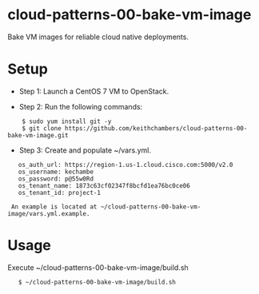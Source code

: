 cloud-patterns-00-bake-vm-image
===============================

Bake VM images for reliable cloud native deployments.

# Setup

* Step 1: Launch a CentOS 7 VM to OpenStack.

* Step 2: Run the following commands:
```shell
    $ sudo yum install git -y
    $ git clone https://github.com/keithchambers/cloud-patterns-00-bake-vm-image.git
```

* Step 3: Create and populate ~/vars.yml.
 ```
    os_auth_url: https://region-1.us-1.cloud.cisco.com:5000/v2.0
    os_username: kechambe
    os_password: p@55w0Rd
    os_tenant_name: 1873c63cf02347f8bcfd1ea76bc0ce06
    os_tenant_id: project-1
 ```
     An example is located at ~/cloud-patterns-00-bake-vm-image/vars.yml.example.
 
# Usage

Execute  ~/cloud-patterns-00-bake-vm-image/build.sh
 ```shell
    $ ~/cloud-patterns-00-bake-vm-image/build.sh
 ```

